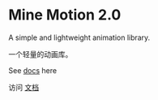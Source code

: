 # Mine Motion 2.0

A simple and lightweight animation library.

一个轻量的动画库。

See [docs](https://nahco3-code.github.io/mine-motion/) here

访问 [文档](https://nahco3-code.github.io/mine-motion/)